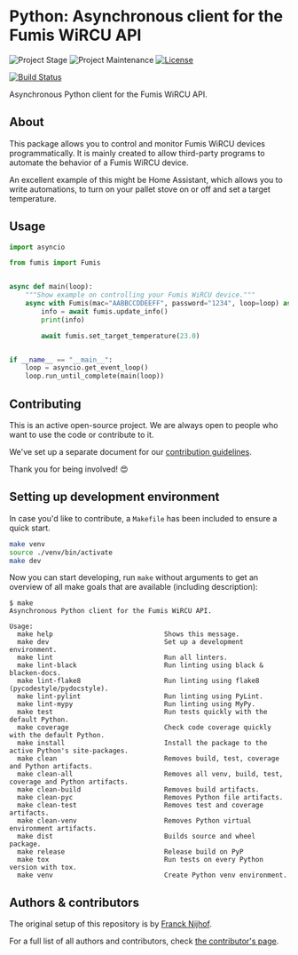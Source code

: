 # Python: Asynchronous client for the Fumis WiRCU API

![Project Stage][project-stage-shield]
![Project Maintenance][maintenance-shield]
[![License][license-shield]](LICENSE.md)

[![Build Status][build-shield]][build]

Asynchronous Python client for the Fumis WiRCU API.

## About

This package allows you to control and monitor Fumis WiRCU devices programmatically.
It is mainly created to allow third-party programs to automate the behavior of a Fumis WiRCU device.

An excellent example of this might be Home Assistant, which allows you to write automations, to turn on your pallet stove on or off and set
a target temperature.

## Usage

```python
import asyncio

from fumis import Fumis


async def main(loop):
    """Show example on controlling your Fumis WiRCU device."""
    async with Fumis(mac="AABBCCDDEEFF", password="1234", loop=loop) as fumis:
        info = await fumis.update_info()
        print(info)

        await fumis.set_target_temperature(23.0)


if __name__ == "__main__":
    loop = asyncio.get_event_loop()
    loop.run_until_complete(main(loop))
```

## Contributing

This is an active open-source project.
We are always open to people who want to use the code or contribute to it.

We've set up a separate document for our [contribution guidelines](CONTRIBUTING.md).

Thank you for being involved! :heart_eyes:

## Setting up development environment

In case you'd like to contribute, a `Makefile` has been included to ensure a quick start.

```bash
make venv
source ./venv/bin/activate
make dev
```

Now you can start developing, run `make` without arguments to get an overview of all make goals that are available (including description):

```
$ make
Asynchronous Python client for the Fumis WiRCU API.

Usage:
  make help                            Shows this message.
  make dev                             Set up a development environment.
  make lint                            Run all linters.
  make lint-black                      Run linting using black & blacken-docs.
  make lint-flake8                     Run linting using flake8 (pycodestyle/pydocstyle).
  make lint-pylint                     Run linting using PyLint.
  make lint-mypy                       Run linting using MyPy.
  make test                            Run tests quickly with the default Python.
  make coverage                        Check code coverage quickly with the default Python.
  make install                         Install the package to the active Python's site-packages.
  make clean                           Removes build, test, coverage and Python artifacts.
  make clean-all                       Removes all venv, build, test, coverage and Python artifacts.
  make clean-build                     Removes build artifacts.
  make clean-pyc                       Removes Python file artifacts.
  make clean-test                      Removes test and coverage artifacts.
  make clean-venv                      Removes Python virtual environment artifacts.
  make dist                            Builds source and wheel package.
  make release                         Release build on PyP
  make tox                             Run tests on every Python version with tox.
  make venv                            Create Python venv environment.
```

## Authors & contributors

The original setup of this repository is by [Franck Nijhof][frenck].

For a full list of all authors and contributors, check [the contributor's page][contributors].

[build-shield]: https://github.com/aaronmunsters/python-fumis/workflows/Continuous%20Integration/badge.svg
[build]: https://github.com/aaronmunsters/python-fumis/actions
[contributors]: https://github.com/aaronmunsters/python-fumis/graphs/contributors
[frenck]: https://github.com/frenck
[license-shield]: https://img.shields.io/github/license/aaronmunsters/python-fumis.svg
[maintenance-shield]: https://img.shields.io/maintenance/yes/2024
[project-stage-shield]: https://img.shields.io/badge/project%20stage-experimental-yellow.svg
[semver]: http://semver.org/spec/v2.0.0.html
